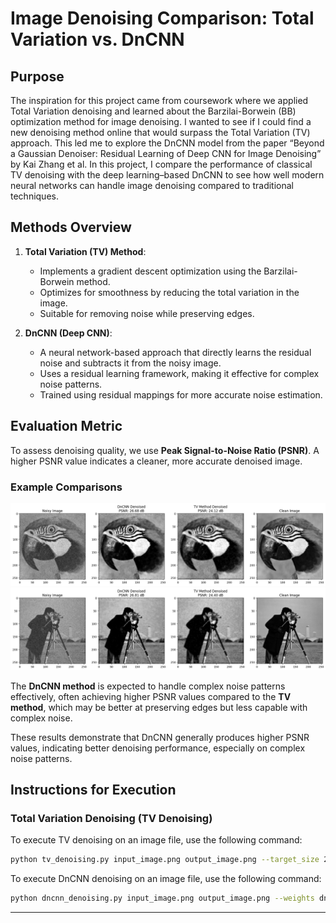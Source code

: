 # Image Denoising Comparison: Total Variation vs. DnCNN

## Purpose

The inspiration for this project came from coursework where we applied Total Variation denoising and learned about the Barzilai-Borwein (BB) optimization method for image denoising. I wanted to see if I could find a new denoising method online that would surpass the Total Variation (TV) approach. This led me to explore the DnCNN model from the paper “Beyond a Gaussian Denoiser: Residual Learning of Deep CNN for Image Denoising” by Kai Zhang et al. In this project, I compare the performance of classical TV denoising with the deep learning–based DnCNN to see how well modern neural networks can handle image denoising compared to traditional techniques.


## Methods Overview

1. **Total Variation (TV) Method**:
   - Implements a gradient descent optimization using the Barzilai-Borwein method.
   - Optimizes for smoothness by reducing the total variation in the image.
   - Suitable for removing noise while preserving edges.

2. **DnCNN (Deep CNN)**:
   - A neural network-based approach that directly learns the residual noise and subtracts it from the noisy image.
   - Uses a residual learning framework, making it effective for complex noise patterns.
   - Trained using residual mappings for more accurate noise estimation.

## Evaluation Metric

To assess denoising quality, we use **Peak Signal-to-Noise Ratio (PSNR)**. A higher PSNR value indicates a cleaner, more accurate denoised image.

### Example Comparisons
![Example1](comparison_results/comparison_1.png)
![Example2](comparison_results/comparison_2.png)

The **DnCNN method** is expected to handle complex noise patterns effectively, often achieving higher PSNR values compared to the **TV method**, which may be better at preserving edges but less capable with complex noise.

These results demonstrate that DnCNN generally produces higher PSNR values, indicating better denoising performance, especially on complex noise patterns.

## Instructions for Execution

### Total Variation Denoising (TV Denoising)

To execute TV denoising on an image file, use the following command:

```bash
python tv_denoising.py input_image.png output_image.png --target_size 256 256 --lambd 1.0 --max_iterations 500 --eps 1e-8
```

To execute DnCNN denoising on an image file, use the following command:

```bash
python dncnn_denoising.py input_image.png output_image.png --weights dncnn_model.pth --target_size 256 256 --contrast_factor 1.15
```

---
